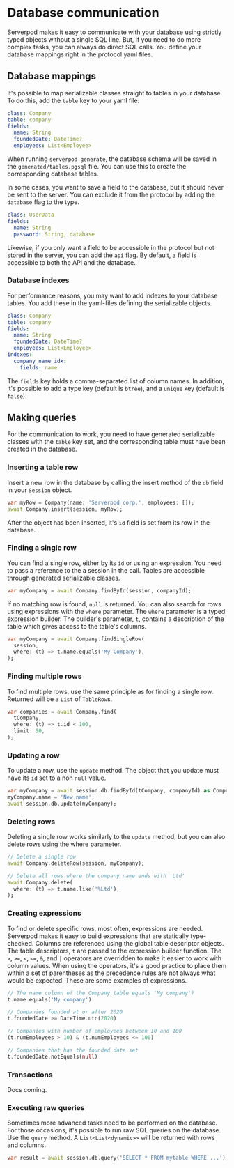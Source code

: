 # Database communication
Serverpod makes it easy to communicate with your database using strictly typed objects without a single SQL line. But, if you need to do more complex tasks, you can always do direct SQL calls. You define your database mappings right in the protocol yaml files.

## Database mappings
It's possible to map serializable classes straight to tables in your database. To do this, add the `table` key to your yaml file:

```yaml
class: Company
table: company
fields:
  name: String
  foundedDate: DateTime?
  employees: List<Employee>
```

When running `serverpod generate`, the database schema will be saved in the `generated/tables.pgsql` file. You can use this to create the corresponding database tables.

In some cases, you want to save a field to the database, but it should never be sent to the server. You can exclude it from the protocol by adding the `database` flag to the type.

```yaml
class: UserData
fields:
  name: String
  password: String, database
```

Likewise, if you only want a field to be accessible in the protocol but not stored in the server, you can add the `api` flag. By default, a field is accessible to both the API and the database.

### Database indexes
For performance reasons, you may want to add indexes to your database tables. You add these in the yaml-files defining the serializable objects.

```yaml
class: Company
table: company
fields:
  name: String
  foundedDate: DateTime?
  employees: List<Employee>
indexes:
  company_name_idx:
    fields: name
```

The `fields` key holds a comma-separated list of column names. In addition, it's possible to add a type key (default is `btree`), and a `unique` key (default is `false`).

## Making queries
For the communication to work, you need to have generated serializable classes with the `table` key set, and the corresponding table must have been created in the database.

### Inserting a table row
Insert a new row in the database by calling the insert method of the `db` field in your `Session` object.

```dart
var myRow = Company(name: 'Serverpod corp.', employees: []);
await Company.insert(session, myRow);
```

After the object has been inserted, it's `id` field is set from its row in the database.

### Finding a single row
You can find a single row, either by its `id` or using an expression. You need to pass a reference to the a session in the call. Tables are accessible through generated serializable classes.

```dart
var myCompany = await Company.findById(session, companyId);
```

If no matching row is found, `null` is returned. You can also search for rows using expressions with the `where` parameter. The `where` parameter is a typed expression builder. The builder's parameter, `t`, contains a description of the table which gives access to the table's columns.

```dart
var myCompany = await Company.findSingleRow(
  session,
  where: (t) => t.name.equals('My Company'),
);
```

### Finding multiple rows
To find multiple rows, use the same principle as for finding a single row. Returned will be a `List` of `TableRow`s.

```dart
var companies = await Company.find(
  tCompany,
  where: (t) => t.id < 100,
  limit: 50,
);
```
### Updating a row
To update a row, use the `update` method. The object that you update must have its `id` set to a non `null` value.

```dart
var myCompany = await session.db.findById(tCompany, companyId) as Company?;
myCompany.name = 'New name';
await session.db.update(myCompany);
```

### Deleting rows
Deleting a single row works similarly to the `update` method, but you can also delete rows using the where parameter.

```dart
// Delete a single row
await Company.deleteRow(session, myCompany);

// Delete all rows where the company name ends with 'Ltd'
await Company.delete(
  where: (t) => t.name.like('%Ltd'),
);
```

### Creating expressions
To find or delete specific rows, most often, expressions are needed. Serverpod makes it easy to build expressions that are statically type-checked. Columns are referenced using the global table descriptor objects. The table descriptors, `t` are passed to the expression builder function. The `>`, `>=`, `<`, `<=`, `&`, and `|` operators are overridden to make it easier to work with column values. When using the operators, it's a good practice to place them within a set of parentheses as the precedence rules are not always what would be expected. These are some examples of expressions.

```dart
// The name column of the Company table equals 'My company')
t.name.equals('My company')

// Companies founded at or after 2020
t.foundedDate >= DateTime.utc(2020)

// Companies with number of employees between 10 and 100
(t.numEmployees > 10) & (t.numEmployees <= 100)

// Companies that has the founded date set
t.foundedDate.notEquals(null)
```

### Transactions
Docs coming.

### Executing raw queries
Sometimes more advanced tasks need to be performed on the database. For those occasions, it's possible to run raw SQL queries on the database. Use the `query` method. A `List<List<dynamic>>` will be returned with rows and columns.

```dart
var result = await session.db.query('SELECT * FROM mytable WHERE ...');
```
